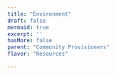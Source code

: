 ```yaml
---
title: "Environment"
draft: false
mermaid: true
excerpt: ''
hasMore: false
parent: "Community Provisioners"
flavor: "Resources"

---
```


